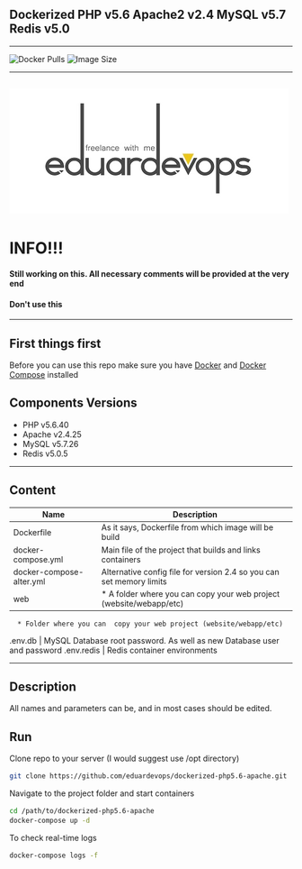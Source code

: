 ## Dockerized PHP v5.6 Apache2 v2.4 MySQL v5.7 Redis v5.0
------
<img alt="Docker Pulls" src="https://img.shields.io/docker/pulls/eduardevops/php5.6.svg" style="max-width:100%;"> <img alt="Image Size" src="https://img.shields.io/microbadger/image-size/eduardevops/php5.6.svg" style="max-width:100%;">

------
![Logo](./assets/logo.jpg)
------

# INFO!!!
####  Still working on this. All necessary comments will be provided at the very end
####  Don't use this

------
## First things first
Before you can use this repo make sure you have [Docker](https://www.docker.com/) and [Docker Compose](https://docs.docker.com/compose/install/) installed


## Components Versions
*	PHP v5.6.40
*	Apache v2.4.25
*	MySQL v5.7.26
*	Redis v5.0.5
------
## Content
Name| Description
------------ | -------------
Dockerfile | As it says, Dockerfile from which image will be build
docker-compose.yml  | Main file of the project that builds and links containers
docker-compose-alter.yml | Alternative config file for version 2.4 so you can set memory limits
web | * A folder where you can  copy your web project (website/webapp/etc)
      * Folder where you can  copy your web project (website/webapp/etc)
.env.db | MySQL Database root password. As well as new Database user and password
.env.redis | Redis container environments

------
## Description
 All names and parameters can be, and in most cases should be edited.


## Run
Clone repo to your server (I would suggest use /opt directory)
```bash
git clone https://github.com/eduardevops/dockerized-php5.6-apache.git
```
Navigate to the project folder and start containers
```sh
cd /path/to/dockerized-php5.6-apache
docker-compose up -d
```
To check real-time logs
```sh
docker-compose logs -f
```

